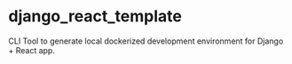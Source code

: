 # django_react_template
CLI Tool to generate local dockerized development environment for Django + React app.
